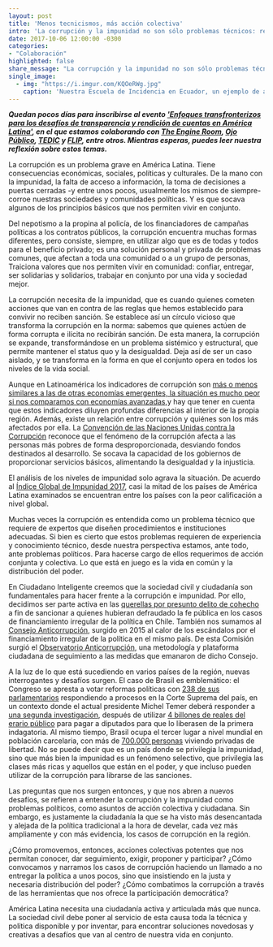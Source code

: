```yaml
---
layout: post
title: 'Menos tecnicismos, más acción colectiva'
intro: 'La corrupción y la impunidad no son sólo problemas técnicos: requieren soluciones políticas.'
date: 2017-10-06 12:00:00 -0300
categories:
- "Colaboración"
highlighted: false
share_message: "La corrupción y la impunidad no son sólo problemas técnicos: requieren soluciones políticas."
single_image:
  - img: "https://i.imgur.com/KQOeRWg.jpg"
    caption: 'Nuestra Escuela de Incidencia en Ecuador, un ejemplo de acción colectiva'
---
```

***Quedan pocos días para inscribirse al evento ['Enfoques transfronterizos para los desafíos de transparencia y rendición de cuentas en América Latina'](https://www.theengineroom.org/transparencia-rendicion-cuentas-america-latina-evento/), en el que estamos colaborando con [The Engine Room](https://www.theengineroom.org/), [Ojo Público](https://ojo-publico.com/), [TEDIC](https://www.tedic.org/) y [FLIP](http://www.flip.org.co/), entre otros. Mientras esperas, puedes leer nuestra reflexión sobre estos temas.***

La corrupción es un problema grave en América Latina. Tiene consecuencias económicas, sociales, políticas y culturales. De la mano con la impunidad, la falta de acceso a información, la toma de decisiones a puertas cerradas -y entre unos pocos, usualmente los mismos de siempre- corroe nuestras sociedades y comunidades políticas. Y es que socava algunos de los principios básicos que nos permiten vivir en conjunto.
 
Del nepotismo a la propina al policía, de los financiadores de campañas políticas a los contratos públicos, la corrupción encuentra muchas formas diferentes, pero consiste, siempre, en utilizar algo que es de todas y todos para el beneficio privado; es una solución personal y privada de problemas comunes, que afectan a toda una comunidad o a un grupo de personas, Traiciona valores que nos permiten vivir en comunidad: confiar, entregar, ser solidarias y solidarios, trabajar en conjunto por una vida y sociedad mejor.
 
La corrupción necesita de la impunidad, que es cuando quienes cometen acciones que van en contra de las reglas que hemos establecido para convivir no reciben sanción. Se establece así un círculo vicioso que transforma la corrupción en la norma: sabemos que quienes actúen de forma corrupta e ilícita no recibirán sanción. De esta manera, la corrupción se expande, transformándose en un problema sistémico y estructural, que permite mantener el status quo y la desigualdad. Deja así de ser un caso aislado, y se transforma en la forma en que el conjunto opera en todos los niveles de la vida social.
 
Aunque en Latinoamérica los indicadores de corrupción son [más o menos similares a las de otras economías emergentes, la situación es mucho peor si nos comparamos con economías avanzadas](https://blog-dialogoafondo.imf.org/?p=8324/),y hay que tener en cuenta que estos indicadores diluyen profundas diferencias al interior de la propia región. Además, existe un relación entre corrupción y quiénes son los más afectados por ella. La [Convención de las Naciones Unidas contra la Corrupción](https://www.unodc.org/documents/brussels/UN_Convention_Against_Corruption.pdf) reconoce que el fenómeno de la corrupción afecta a las personas más pobres de forma desproporcionada, desviando fondos destinados al desarrollo. Se socava la capacidad de los gobiernos de proporcionar servicios básicos, alimentando la desigualdad y la injusticia.
 
El análisis de los niveles de impunidad solo agrava la situación. De acuerdo al [Índice Global de Impunidad 2017](http://www.udlap.mx/cesij/files/IGI-2017.pdf), casi la mitad de los países de América Latina examinados se encuentran entre los países con la peor calificación a nivel global.
 
Muchas veces la corrupción es entendida como un problema técnico que requiere de expertos que diseñen procedimientos e instituciones adecuadas. Si bien es cierto que estos problemas requieren de experiencia y conocimiento técnico, desde nuestra perspectiva estamos, ante todo, ante problemas políticos. Para hacerse cargo de ellos requerimos de acción conjunta y colectiva. Lo que está en juego es la vida en común y la distribución del poder.
 
En Ciudadano Inteligente creemos que la sociedad civil y ciudadanía son fundamentales para hacer frente a la corrupción e impunidad. Por ello, decidimos ser parte activa en las [querellas por presunto delito de cohecho](http://nomascohecho.cl/index.html) a fin de sancionar a quienes hubieran defraudado la fe pública en los casos de financiamiento irregular de la política en Chile. También nos sumamos al [Consejo Anticorrupción](http://consejoanticorrupcion.cl/), surgido en 2015 al calor de los escándalos por el financiamiento irregular de la política en el mismo país. De esta Comisión surgió el [Observatorio Anticorrupción](http://observatorioanticorrupcion.cl), una metodología y plataforma ciudadana de seguimiento a las medidas que emanaron de dicho Consejo.
 
A la luz de lo que está sucediendo en varios países de la región, nuevas interrogantes y desafíos surgen. El caso de Brasil es emblemático: el Congreso se apresta a votar reformas políticas con [238 de sus parlamentarios](http://congressoemfoco.uol.com.br/noticias/quem-sao-e-o-que-dizem-os-238-deputados-e-senadores-investigados-no-stf/) respondiendo a procesos en la Corte Suprema del país, en un contexto donde el actual presidente Michel Temer deberá responder a [una segunda investigación](https://exame.abril.com.br/brasil/barroso-autoriza-novo-inquerito-contra-michel-temer/), después de utilizar [4 billones de reales del erario público](http://www1.folha.uol.com.br/poder/2017/08/1911330-emendas-usadas-por-temer-para-se-salvar-fazem-a-festa-de-deputados.shtml) para pagar a diputados para que lo liberasen de la primera indagatoria. Al mismo tiempo, Brasil ocupa el tercer lugar a nivel mundial en población carcelaria, con más de [700.000 personas](http://www.cnj.jus.br/sistema-carcerario-e-execucao-penal/cidadania-nos-presidios) viviendo privadas de libertad. No se puede decir que es un país donde se privilegia la impunidad, sino que más bien la impunidad es un fenómeno selectivo, que privilegia las clases más ricas y aquellos que están en el poder, y que incluso pueden utilizar de la corrupción para librarse de las sanciones.

Las preguntas que nos surgen entonces, y que nos abren a nuevos desafíos, se refieren a entender la corrupción y la impunidad como problemas políticos, como asuntos de acción colectiva y ciudadana. Sin embargo, es justamente la ciudadanía la que se ha visto más desencantada y alejada de la política tradicional a la hora de develar, cada vez más ampliamente y con más evidencia, los casos de corrupción en la región.
 
¿Cómo promovemos, entonces, acciones colectivas potentes que nos permitan conocer, dar seguimiento, exigir, proponer y participar? ¿Cómo convocamos y narramos los casos de corrupción haciendo un llamado a no entregar la política a unos pocos, sino que insistiendo en la justa y necesaria distribución del poder? ¿Cómo combatimos la corrupción a través de las herramientas que nos ofrece la participación democrática?
 
América Latina necesita una ciudadanía activa y articulada más que nunca. La sociedad civil debe poner al servicio de esta causa toda la técnica y política disponible y por inventar, para encontrar soluciones novedosas y creativas a desafíos que van al centro de nuestra vida en conjunto.
